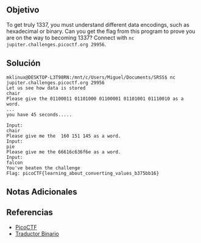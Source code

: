## Objetivo
To get truly 1337, you must understand different data encodings, such as hexadecimal or binary. Can you get the flag from this program to prove you are on the way to becoming 1337? Connect with `nc jupiter.challenges.picoctf.org 29956`.
## Solución
```
mklinux@DESKTOP-L3T98RN:/mnt/c/Users/Miguel/Documents/SRSS$ nc jupiter.challenges.picoctf.org 29956
Let us see how data is stored
chair
Please give the 01100011 01101000 01100001 01101001 01110010 as a word.
...
you have 45 seconds.....

Input:
chair
Please give me the  160 151 145 as a word.
Input:
pie
Please give me the 66616c636f6e as a word.
Input:
falcon
You've beaten the challenge
Flag: picoCTF{learning_about_converting_values_b375bb16}
```
## Notas Adicionales
## Referencias
- [PicoCTF](https://play.picoctf.org)
- [Traductor Binario](https://www.prepostseo.com/tool/es/binary-translator)